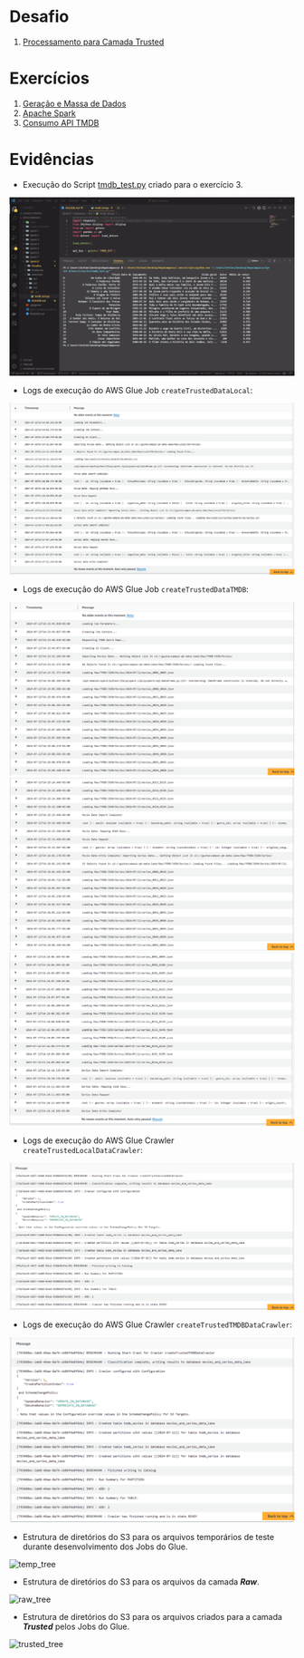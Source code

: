 # Desafio

1. [Processamento para Camada Trusted](Desafios/)

# Exercícios

1. [Geração e Massa de Dados](Exercícios/Ex1/Ex1.ipynb)
2. [Apache Spark](Exercícios/Ex2/Ex2.ipynb)
1. [Consumo API TMDB](Exercícios/Ex3/tmdb_test.py)

# Evidências

* Execução do Script [tmdb_test.py](Exercícios/Ex3/tmdb_test.py) criado para o exercício 3.

![local_env_vars](Evidências/ex3_execution.png)

* Logs de execução do AWS Glue Job ```createTrustedDataLocal```:

![job_local_log](Evidências/job_local_log.png)

* Logs de execução do AWS Glue Job ```createTrustedDataTMDB```:

![job_tmdb_1](Evidências/job_tmdb_1.png)
![job_tmdb_2](Evidências/job_tmdb_2.png)
![job_tmdb_3](Evidências/job_tmdb_3.png)

* Logs de execução do AWS Glue Crawler ```createTrustedLocalDataCrawler```:

![crawler_local_log](Evidências/crawler_local_log.png)

* Logs de execução do AWS Glue Crawler ```createTrustedTMDBDataCrawler```:

![crawler_tmdb_log](Evidências/crawler_tmdb_log.png)

* Estrutura de diretórios do S3 para os arquivos temporários de teste durante desenvolvimento dos Jobs do Glue.

![temp_tree](Evidências/temp_tree.png)

* Estrutura de diretórios do S3 para os arquivos da camada ***Raw***.

![raw_tree](Evidências/raw_tree.png)

* Estrutura de diretórios do S3 para os arquivos criados para a camada ***Trusted*** pelos Jobs do Glue.

![trusted_tree](Evidências/trusted_tree.png)

